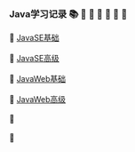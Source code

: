### Java学习记录 :books: :closed_book: :green_book: :blue_book: :orange_book: :notebook: :notebook_with_decorative_cover:

:closed_book: [JavaSE基础](https://github.com/Cynaith/Java-Daily-Interview/blob/master/JavaSE%E5%9F%BA%E7%A1%80/JavaSE%E5%9F%BA%E7%A1%80.md)
<br/>
<br/>
:green_book: [JavaSE高级]()
<br/>
<br/>
:blue_book: [JavaWeb基础]()
<br/>
<br/>
:orange_book: [JavaWeb高级]()
<br/>
<br/>
:notebook: []()
<br/>
<br/>
:notebook_with_decorative_cover: []()

